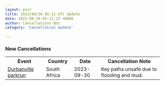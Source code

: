 ```yaml
---
layout: post
title: 2023/09/30 05:11 UTC Update
date: 2023-09-30 05:11:23 +0000
author: Cancellations Bot
category: 'Cancellation Update'

---
```


<h3>New Cancellations</h3>
<div class='hscrollable'>
<table style='width: 100%'>
    <tr>
        <th>Event</th>
        <th>Country</th>
        <th>Date</th>
        <th>Cancellation Note</th>
    </tr>
    <tr>
        <td><a href="https://www.parkrun.co.za/durbanville">Durbanville parkrun</a></td>
        <td>South Africa</td>
        <td>2023-09-30</td>
        <td>Key paths unsafe due to flooding and mud.</td>
    </tr>
</table>
</div>
